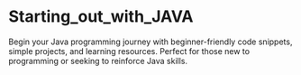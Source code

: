 # Starting_out_with_JAVA
Begin your Java programming journey with beginner-friendly code snippets, simple projects, and learning resources. Perfect for those new to programming or seeking to reinforce Java skills.
